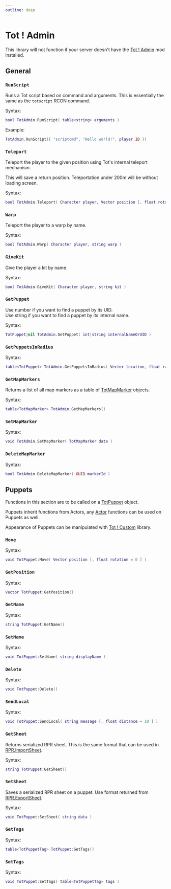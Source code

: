 ```yaml
---
outline: deep
---
```


# Tot ! Admin
This library will not function if your server doesn't have the [Tot ! Admin](https://steamcommunity.com/sharedfiles/filedetails/?id=2850232250) mod installed.

## General

### `RunScript` <Badge type="info" text="function" />
Runs a Tot script based on command and arguments. This is essentially the same as the `totscript` RCON command.

Syntax:
```lua
bool TotAdmin.RunScript( table<string> arguments )
```

Example:
```lua
TotAdmin.RunScript({ "scriptcmd", "Hello world!", player.ID })
```

### `Teleport` <Badge type="info" text="function" />
Teleport the player to the given position using Tot's internal teleport mechanism.

This will save a return position. Teleportation under 200m will be without loading screen.

Syntax:
```lua
bool TotAdmin.Teleport( Character player, Vector position [, float rotation = 0 ] )
```

### `Warp` <Badge type="info" text="function" />
Teleport the player to a warp by name.

Syntax:
```lua
bool TotAdmin.Warp( Character player, string warp )
```

### `GiveKit` <Badge type="info" text="function" />
Give the player a kit by name.

Syntax:
```lua
bool TotAdmin.GiveKit( Character player, string kit )
```

### `GetPuppet` <Badge type="info" text="function" />
Use number if you want to find a puppet by its UID.\
Use string if you want to find a puppet by its internal name.

Syntax:
```lua
TotPuppet|nil TotAdmin.GetPuppet( int|string internalNameOrUID )
```

### `GetPuppetsInRadius` <Badge type="info" text="function" />
Syntax:
```lua
table<TotPuppet> TotAdmin.GetPuppetsInRadius( Vector location, float radius )
```

### `GetMapMarkers` <Badge type="info" text="function" />
Returns a list of all map markers as a table of [TotMapMarker](/objects#totmapmarker) objects.

Syntax:
```lua
table<TotMapMarker> TotAdmin.GetMapMarkers()
```

### `SetMapMarker` <Badge type="info" text="function" />
Syntax:
```lua
void TotAdmin.SetMapMarker( TotMapMarker data )
```

### `DeleteMapMarker` <Badge type="info" text="function" />
Syntax:
```lua
bool TotAdmin.DeleteMapMarker( GUID markerId )
```

## Puppets
Functions in this section are to be called on a [TotPuppet](/objects#totpuppet) object.

Puppets inherit functions from Actors, any [Actor](/types/actor) functions can be used on Puppets as well.

Appearance of Puppets can be manipulated with [Tot ! Custom](/mods/totcustom) library.

### `Move` <Badge type="info" text="function" />
Syntax:
```lua
void TotPuppet:Move( Vector position [, float rotation = 0 ] )
```

### `GetPosition` <Badge type="info" text="function" />
Syntax:
```lua
Vector TotPuppet:GetPosition()
```

### `GetName` <Badge type="info" text="function" />
Syntax:
```lua
string TotPuppet:GetName()
```

### `SetName` <Badge type="info" text="function" />
Syntax:
```lua
void TotPuppet:SetName( string displayName )
```

### `Delete` <Badge type="info" text="function" />
Syntax:
```lua
void TotPuppet:Delete()
```

### `SendLocal` <Badge type="info" text="function" />
Syntax:
```lua
void TotPuppet:SendLocal( string message [, float distance = 10 ] )
```

### `GetSheet` <Badge type="info" text="function" />
Returns serialized RPR sheet. This is the same format that can be used in [RPR.ImportSheet](/mods/redux#importsheet).

Syntax:
```lua
string TotPuppet:GetSheet()
```

### `SetSheet` <Badge type="info" text="function" />
Saves a serialized RPR sheet on a puppet. Use format returned from [RPR.ExportSheet](/mods/redux#exportsheet).

Syntax:
```lua
void TotPuppet:SetSheet( string data )
```

### `GetTags` <Badge type="info" text="function" />
Syntax:
```lua
table<TotPuppetTag> TotPuppet:GetTags()
```

### `SetTags` <Badge type="info" text="function" />
Syntax:
```lua
void TotPuppet:SetTags( table<TotPuppetTag> tags )
```